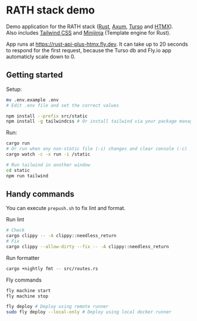 # RATH stack demo
Demo application for the RATH stack ([Rust](https://www.rust-lang.org/), [Axum](https://docs.rs/axum/latest/axum/), [Turso](https://turso.tech/) and [HTMX](https://htmx.org/)).  
Also includes [Tailwind CSS](https://tailwindcss.com/) and [Minijinja](https://docs.rs/minijinja/latest/minijinja/) (Template engine for Rust).

App runs at https://rust-api-plus-htmx.fly.dev. It can take up to 20 seconds to respond for the first request, because the Turso db and Fly.io app automaticly scale down to 0.

## Getting started
Setup:
```sh
mv .env.example .env
# Edit .env file and set the correct values

npm install --prefix src/static
npm install -g tailwindcss # Or install tailwind via your package manager
```

Run:
```sh
cargo run
# Or run when any non-static file (-i) changes and clear console (-c)
cargo watch -c -x run -i /static

# Run tailwind in another window
cd static
npm run tailwind
```

## Handy commands
You can execute `prepush.sh` to fix lint and format.

Run lint
```sh
# Check
cargo clippy -- -A clippy::needless_return
# Fix
cargo clippy --allow-dirty --fix -- -A clippy::needless_return
```

Run formatter
```sh
cargo +nightly fmt -- src/routes.rs
```

Fly commands
```sh
fly machine start
fly machine stop

fly deploy # Deploy using remote runner
sudo fly deploy --local-only # Deploy using local docker runner
```
